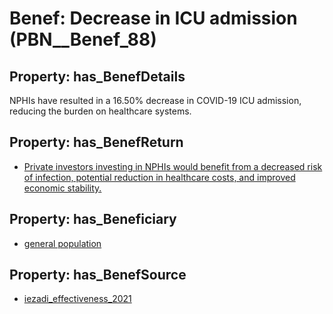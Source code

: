 # Benef: __Decrease in ICU admission__ (PBN__Benef_88)

## Property: has_BenefDetails

NPHIs have resulted in a 16.50% decrease in COVID-19 ICU admission, reducing the burden on healthcare systems.

## Property: has_BenefReturn

* [Private investors investing in NPHIs would benefit from a decreased risk of infection, potential reduction in healthcare costs, and improved economic stability.](../BenefReturn/PBN__BenefReturn_84)

## Property: has_Beneficiary

* [general population](../Stakeholder/PBN__Stakeholder_9)

## Property: has_BenefSource

* [iezadi_effectiveness_2021](../Article/PBN__Article_19)


